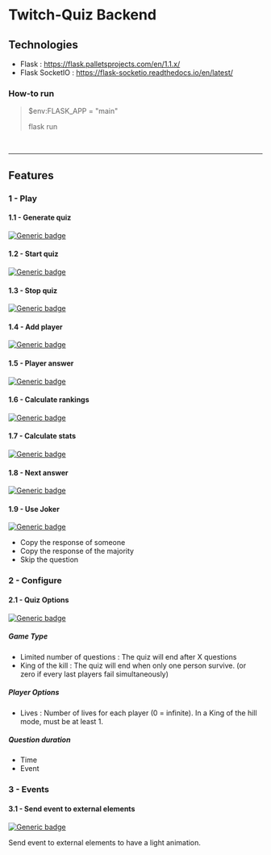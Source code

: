 # Twitch-Quiz Backend

## Technologies
* Flask : https://flask.palletsprojects.com/en/1.1.x/
* Flask SocketIO : https://flask-socketio.readthedocs.io/en/latest/

### How-to run
> $env:FLASK_APP = "main"
>
> flask run

<br/>

---

## Features
### 1 - Play
#### 1.1 - Generate quiz
[![Generic badge](https://img.shields.io/badge/TODO-b71c1c.svg)](https://shields.io/)

#### 1.2 - Start quiz
[![Generic badge](https://img.shields.io/badge/TODO-b71c1c.svg)](https://shields.io/)

#### 1.3 - Stop quiz
[![Generic badge](https://img.shields.io/badge/TODO-b71c1c.svg)](https://shields.io/)

#### 1.4 - Add player
[![Generic badge](https://img.shields.io/badge/TODO-b71c1c.svg)](https://shields.io/)

#### 1.5 - Player answer
[![Generic badge](https://img.shields.io/badge/TODO-b71c1c.svg)](https://shields.io/)

#### 1.6 - Calculate rankings
[![Generic badge](https://img.shields.io/badge/TODO-b71c1c.svg)](https://shields.io/)

#### 1.7 - Calculate stats
[![Generic badge](https://img.shields.io/badge/TODO-b71c1c.svg)](https://shields.io/)

#### 1.8 - Next answer
[![Generic badge](https://img.shields.io/badge/TODO-b71c1c.svg)](https://shields.io/)

#### 1.9 - Use Joker
[![Generic badge](https://img.shields.io/badge/TODO-b71c1c.svg)](https://shields.io/)

* Copy the response of someone
* Copy the response of the majority
* Skip the question

### 2 - Configure
#### 2.1 - Quiz Options
[![Generic badge](https://img.shields.io/badge/TODO-b71c1c.svg)](https://shields.io/)

##### Game Type
* Limited number of questions : The quiz will end after X questions
* King of the kill : The quiz will end when only one person survive. (or zero if every last players fail simultaneously)

##### Player Options
* Lives : Number of lives for each player (0 = infinite). In a King of the hill mode, must be at least 1.

##### Question duration
* Time 
* Event

### 3 - Events
#### 3.1 - Send event to external elements
[![Generic badge](https://img.shields.io/badge/TODO-b71c1c.svg)](https://shields.io/)

Send event to external elements to have a light animation.
